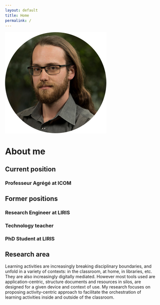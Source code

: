 ```yaml
---
layout: default
title: Home
permalink: /
---
```

<img class="my-picture" src="static/img/picture_lachand.jpg">

# About me

## Current position
### Professeur Agrégé at ICOM

## Former positions
### Research Engineer at LIRIS
### Technology teacher
### PhD Student at LIRIS

## Research area
Learning activities are increasingly breaking disciplinary boundaries, and unfold in a variety of contexts: in the classroom, at home, in libraries, etc. They are also increasingly digitally mediated. However most tools used are application-centric, structure documents and resources in silos, are designed for a given device and context of use. My research focuses on proposing activity-centric approach to facilitate the orchestration of learning activities inside and outside of the classroom.

